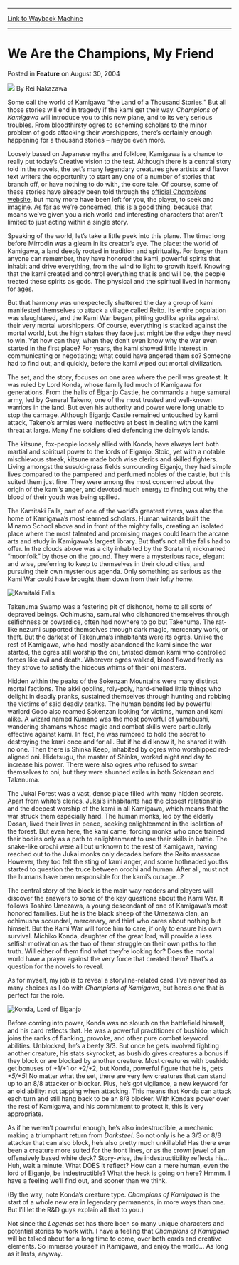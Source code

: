 
---
[Link to Wayback Machine](https://web.archive.org/web/20201112030858/https://magic.wizards.com/en/articles/archive/feature/we-are-champions-my-friend-2004-08-30)

[_metadata_:wayback_url]:- "https://magic.wizards.com/en/articles/archive/feature/we-are-champions-my-friend-2004-08-30"
[_metadata_:wayback_raw_url]:- "https://web.archive.org/web/20201112030858id_/https://magic.wizards.com/en/articles/archive/feature/we-are-champions-my-friend-2004-08-30"
[_metadata_:wayback_capture_timestamp]:- "2020-11-12 03:08:58+00:00"
[_metadata_:publish_date]:- "2004-08-30"
[_metadata_:generator]:- "Drupal 7 (http://drupal.org)"
---


We Are the Champions, My Friend
===============================



 Posted in **Feature**
 on August 30, 2004 






![](https://media.magic.wizards.com/styles/auth_small/public/images/person/authorpic_reinakazawa.jpg)
By Rei Nakazawa












Some call the world of Kamigawa “the Land of a Thousand Stories.” But all those stories will end in tragedy if the kami get their way. *Champions of Kamigawa* will introduce you to this new plane, and to its very serious troubles. From bloodthirsty ogres to scheming scholars to the minor problem of gods attacking their worshippers, there’s certainly enough happening for a thousand stories – maybe even more.

 Loosely based on Japanese myths and folklore, Kamigawa is a chance to really put today’s Creative vision to the test. Although there is a central story told in the novels, the set’s many legendary creatures give artists and flavor text writers the opportunity to start any one of a number of stories that branch off, or have nothing to do with, the core tale. Of course, some of these stories have already been told through the [official *Champions* website](http://archive.wizards.com/magic/displayexpansion.asp?set=chk&page=1), but many more have been left for you, the player, to seek and imagine. As far as we’re concerned, this is a good thing, because that means we’ve given you a rich world and interesting characters that aren’t limited to just acting within a single story. 

 Speaking of the world, let’s take a little peek into this plane. The time: long before Mirrodin was a gleam in its creator’s eye. The place: the world of Kamigawa, a land deeply rooted in tradition and spirituality. For longer than anyone can remember, they have honored the kami, powerful spirits that inhabit and drive everything, from the wind to light to growth itself. Knowing that the kami created and control everything that is and will be, the people treated these spirits as gods. The physical and the spiritual lived in harmony for ages.

 But that harmony was unexpectedly shattered the day a group of kami manifested themselves to attack a village called Reito. Its entire population was slaughtered, and the Kami War began, pitting godlike spirits against their very mortal worshippers. Of course, everything is stacked against the mortal world, but the high stakes they face just might be the edge they need to win. Yet how can they, when they don’t even know why the war even started in the first place? For years, the kami showed little interest in communicating or negotiating; what could have angered them so? Someone had to find out, and quickly, before the kami wiped out mortal civilization.

 The set, and the story, focuses on one area where the peril was greatest. It was ruled by Lord Konda, whose family led much of Kamigawa for generations. From the halls of Eiganjo Castle, he commands a huge samurai army, led by General Takeno, one of the most trusted and well-known warriors in the land. But even his authority and power were long unable to stop the carnage. Although Eiganjo Castle remained untouched by kami attack, Takeno’s armies were ineffective at best in dealing with the kami threat at large. Many fine soldiers died defending the daimyo’s lands.

 The kitsune, fox-people loosely allied with Konda, have always lent both martial and spiritual power to the lords of Eiganjo. Stoic, yet with a notable mischievous streak, kitsune made both wise clerics and skilled fighters. Living amongst the susuki-grass fields surrounding Eiganjo, they had simple lives compared to the pampered and perfumed nobles of the castle, but this suited them just fine. They were among the most concerned about the origin of the kami’s anger, and devoted much energy to finding out why the blood of their youth was being spilled.

 The Kamitaki Falls, part of one of the world’s greatest rivers, was also the home of Kamigawa’s most learned scholars. Human wizards built the Minamo School above and in front of the mighty falls, creating an isolated place where the most talented and promising mages could learn the arcane arts and study in Kamigawa’s largest library. But that’s not all the falls had to offer. In the clouds above was a city inhabited by the Soratami, nicknamed “moonfolk” by those on the ground. They were a mysterious race, elegant and wise, preferring to keep to themselves in their cloud cities, and pursuing their own mysterious agenda. Only something as serious as the Kami War could have brought them down from their lofty home.

![Kamitaki Falls](https://media.magic.wizards.com/image_legacy_migration/magic/images/mtgcom/fcpics/features/KamigawaMural_WaterfallIslands.jpg)

 Takenuma Swamp was a festering pit of dishonor, home to all sorts of depraved beings. Ochimusha, samurai who dishonored themselves through selfishness or cowardice, often had nowhere to go but Takenuma. The rat-like nezumi supported themselves through dark magic, mercenary work, or theft. But the darkest of Takenuma’s inhabitants were its ogres. Unlike the rest of Kamigawa, who had mostly abandoned the kami since the war started, the ogres still worship the oni, twisted demon kami who controlled forces like evil and death. Wherever ogres walked, blood flowed freely as they strove to satisfy the hideous whims of their oni masters.

Hidden within the peaks of the Sokenzan Mountains were many distinct mortal factions. The akki goblins, roly-poly, hard-shelled little things who delight in deadly pranks, sustained themselves through hunting and robbing the victims of said deadly pranks. The human bandits led by powerful warlord Godo also roamed Sokenzan looking for victims, human and kami alike. A wizard named Kumano was the most powerful of yamabushi, wandering shamans whose magic and combat skills were particularly effective against kami. In fact, he was rumored to hold the secret to destroying the kami once and for all. But if he did know it, he shared it with no one. Then there is Shinka Keep, inhabited by ogres who worshipped red-aligned oni. Hidetsugu, the master of Shinka, worked night and day to increase his power. There were also ogres who refused to swear themselves to oni, but they were shunned exiles in both Sokenzan and Takenuma.

 The Jukai Forest was a vast, dense place filled with many hidden secrets. Apart from white’s clerics, Jukai’s inhabitants had the closest relationship and the deepest worship of the kami in all Kamigawa, which means that the war struck them especially hard. The human monks, led by the elderly Dosan, lived their lives in peace, seeking enlightenment in the isolation of the forest. But even here, the kami came, forcing monks who once trained their bodies only as a path to enlightenment to use their skills in battle. The snake-like orochi were all but unknown to the rest of Kamigawa, having reached out to the Jukai monks only decades before the Reito massacre. However, they too felt the sting of kami anger, and some hotheaded youths started to question the truce between orochi and human. After all, must not the humans have been responsible for the kami’s outrage…?

 The central story of the block is the main way readers and players will discover the answers to some of the key questions about the Kami War. It follows Toshiro Umezawa, a young descendant of one of Kamigawa’s most honored families. But he is the black sheep of the Umezawa clan, an ochimusha scoundrel, mercenary, and thief who cares about nothing but himself. But the Kami War will force him to care, if only to ensure his own survival. Michiko Konda, daughter of the great lord, will provide a less selfish motivation as the two of them struggle on their own paths to the truth. Will either of them find what they’re looking for? Does the mortal world have a prayer against the very force that created them? That’s a question for the novels to reveal.

 As for myself, my job is to reveal a storyline-related card. I’ve never had as many choices as I do with *Champions of Kamigawa*, but here’s one that is perfect for the role.

![Konda, Lord of Eiganjo](https://media.magic.wizards.com/image_legacy_migration/magic/images/mtgcom/fcpics/features/CHK74870_KondaLordOfEiganjo.jpg)

 Before coming into power, Konda was no slouch on the battlefield himself, and his card reflects that. He was a powerful practitioner of bushido, which joins the ranks of flanking, provoke, and other pure combat keyword abilities. Unblocked, he’s a beefy 3/3. But once he gets involved fighting another creature, his stats skyrocket, as bushido gives creatures a bonus if they block or are blocked by another creature. Most creatures with bushido get bonuses of +1/+1 or +2/+2, but Konda, powerful figure that he is, gets *+5/+5*! No matter what the set, there are very few creatures that can stand up to an 8/8 attacker or blocker. Plus, he’s got vigilance, a new keyword for an old ability: not tapping when attacking. This means that Konda can attack each turn and still hang back to be an 8/8 blocker. With Konda’s power over the rest of Kamigawa, and his commitment to protect it, this is very appropriate.

 As if he weren’t powerful enough, he’s also indestructible, a mechanic making a triumphant return from *Darksteel*. So not only is he a 3/3 or 8/8 attacker that can also block, he’s also pretty much unkillable! Has there ever been a creature more suited for the front lines, or as the crown jewel of an offensively based white deck? Story-wise, the indestructibility reflects his… Huh, wait a minute. What DOES it reflect? How can a mere human, even the lord of Eiganjo, be indestructible? What the heck is going on here? Hmmm. I have a feeling we’ll find out, and sooner than we think.

 (By the way, note Konda’s creature type. *Champions of Kamigawa* is the start of a whole new era in legendary permanents, in more ways than one. But I’ll let the R&D guys explain all that to you.)

 Not since the *Legends* set has there been so many unique characters and potential stories to work with. I have a feeling that *Champions of Kamigawa* will be talked about for a long time to come, over both cards and creative elements. So immerse yourself in Kamigawa, and enjoy the world… As long as it lasts, anyway.







